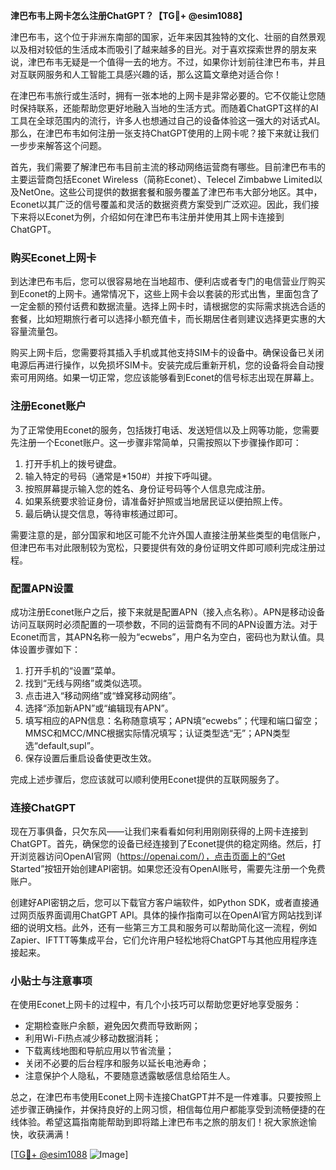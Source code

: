 **津巴布韦上网卡怎么注册ChatGPT？【TG💪+ @esim1088】**

津巴布韦，这个位于非洲东南部的国家，近年来因其独特的文化、壮丽的自然景观以及相对较低的生活成本而吸引了越来越多的目光。对于喜欢探索世界的朋友来说，津巴布韦无疑是一个值得一去的地方。不过，如果你计划前往津巴布韦，并且对互联网服务和人工智能工具感兴趣的话，那么这篇文章绝对适合你！

在津巴布韦旅行或生活时，拥有一张本地的上网卡是非常必要的。它不仅能让您随时保持联系，还能帮助您更好地融入当地的生活方式。而随着ChatGPT这样的AI工具在全球范围内的流行，许多人也想通过自己的设备体验这一强大的对话式AI。那么，在津巴布韦如何注册一张支持ChatGPT使用的上网卡呢？接下来就让我们一步步来解答这个问题。

首先，我们需要了解津巴布韦目前主流的移动网络运营商有哪些。目前津巴布韦的主要运营商包括Econet Wireless（简称Econet）、Telecel Zimbabwe Limited以及NetOne。这些公司提供的数据套餐和服务覆盖了津巴布韦大部分地区。其中，Econet以其广泛的信号覆盖和灵活的数据资费方案受到广泛欢迎。因此，我们接下来将以Econet为例，介绍如何在津巴布韦注册并使用其上网卡连接到ChatGPT。

### 购买Econet上网卡

到达津巴布韦后，您可以很容易地在当地超市、便利店或者专门的电信营业厅购买到Econet的上网卡。通常情况下，这些上网卡会以套装的形式出售，里面包含了一定金额的预付话费和数据流量。选择上网卡时，请根据您的实际需求挑选合适的套餐，比如短期旅行者可以选择小额充值卡，而长期居住者则建议选择更实惠的大容量流量包。

购买上网卡后，您需要将其插入手机或其他支持SIM卡的设备中。确保设备已关闭电源后再进行操作，以免损坏SIM卡。安装完成后重新开机，您的设备将会自动搜索可用网络。如果一切正常，您应该能够看到Econet的信号标志出现在屏幕上。

### 注册Econet账户

为了正常使用Econet的服务，包括拨打电话、发送短信以及上网等功能，您需要先注册一个Econet账户。这一步骤非常简单，只需按照以下步骤操作即可：

1. 打开手机上的拨号键盘。
2. 输入特定的号码（通常是*150#）并按下呼叫键。
3. 按照屏幕提示输入您的姓名、身份证号码等个人信息完成注册。
4. 如果系统要求验证身份，请准备好护照或当地居民证以便拍照上传。
5. 最后确认提交信息，等待审核通过即可。

需要注意的是，部分国家和地区可能不允许外国人直接注册某些类型的电信账户，但津巴布韦对此限制较为宽松，只要提供有效的身份证明文件即可顺利完成注册过程。

### 配置APN设置

成功注册Econet账户之后，接下来就是配置APN（接入点名称）。APN是移动设备访问互联网时必须配置的一项参数，不同的运营商有不同的APN设置方法。对于Econet而言，其APN名称一般为“ecwebs”，用户名为空白，密码也为默认值。具体设置步骤如下：

1. 打开手机的“设置”菜单。
2. 找到“无线与网络”或类似选项。
3. 点击进入“移动网络”或“蜂窝移动网络”。
4. 选择“添加新APN”或“编辑现有APN”。
5. 填写相应的APN信息：名称随意填写；APN填“ecwebs”；代理和端口留空；MMSC和MCC/MNC根据实际情况填写；认证类型选“无”；APN类型选“default,supl”。
6. 保存设置后重启设备使更改生效。

完成上述步骤后，您应该就可以顺利使用Econet提供的互联网服务了。

### 连接ChatGPT

现在万事俱备，只欠东风——让我们来看看如何利用刚刚获得的上网卡连接到ChatGPT。首先，确保您的设备已经连接到了Econet提供的稳定网络。然后，打开浏览器访问OpenAI官网（https://openai.com/），点击页面上的“Get Started”按钮开始创建API密钥。如果您还没有OpenAI账号，需要先注册一个免费账户。

创建好API密钥之后，您可以下载官方客户端软件，如Python SDK，或者直接通过网页版界面调用ChatGPT API。具体的操作指南可以在OpenAI官方网站找到详细的说明文档。此外，还有一些第三方工具和服务可以帮助简化这一流程，例如Zapier、IFTTT等集成平台，它们允许用户轻松地将ChatGPT与其他应用程序连接起来。

### 小贴士与注意事项

在使用Econet上网卡的过程中，有几个小技巧可以帮助您更好地享受服务：
- 定期检查账户余额，避免因欠费而导致断网；
- 利用Wi-Fi热点减少移动数据消耗；
- 下载离线地图和导航应用以节省流量；
- 关闭不必要的后台程序和服务以延长电池寿命；
- 注意保护个人隐私，不要随意透露敏感信息给陌生人。

总之，在津巴布韦使用Econet上网卡连接ChatGPT并不是一件难事。只要按照上述步骤正确操作，并保持良好的上网习惯，相信每位用户都能享受到流畅便捷的在线体验。希望这篇指南能帮助到即将踏上津巴布韦之旅的朋友们！祝大家旅途愉快，收获满满！

[[TG💪+ @esim1088](https://t.me/s/esim1088) ![Image](https://i.postimg.cc/4NQfJmqS/Snipaste-2025-05-13-00-14-12.png)]